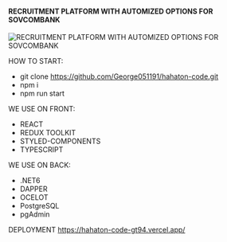#### RECRUITMENT PLATFORM WITH AUTOMIZED OPTIONS FOR SOVCOMBANK
![RECRUITMENT PLATFORM WITH AUTOMIZED OPTIONS FOR SOVCOMBANK](https://contestfiles.storage.yandexcloud.net/companies/86a6a31f4467a95b9020dad414fbf7e0/contests/871/8pu1xjeH_1681210748.webp)

HOW TO START:
* git clone https://github.com/George051191/hahaton-code.git
* npm i
* npm run start

WE USE ON FRONT:
* REACT
* REDUX TOOLKIT
* STYLED-COMPONENTS
* TYPESCRIPT

WE USE ON BACK: 
* .NET6
* DAPPER
* OCELOT
* PostgreSQL
* pgAdmin

DEPLOYMENT https://hahaton-code-gt94.vercel.app/















